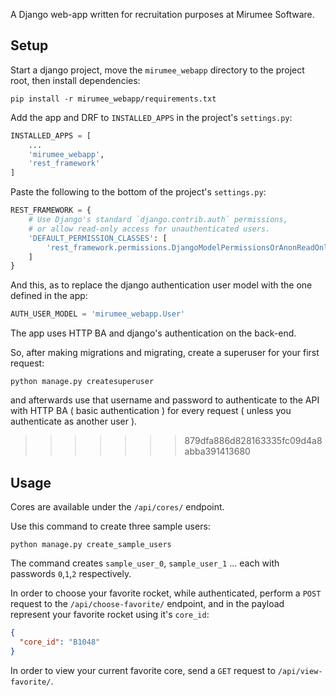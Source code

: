 A Django web-app written for recruitation purposes at Mirumee Software.

## Setup
Start a django project, move the `mirumee_webapp` directory to the project root, then install dependencies:
```shell
pip install -r mirumee_webapp/requirements.txt
```
Add the app and DRF to `INSTALLED_APPS` in the project's ``settings.py``:
```python
INSTALLED_APPS = [
    ...
    'mirumee_webapp',
    'rest_framework'
]
```
Paste the following to the bottom of the project's `settings.py`:
```python
REST_FRAMEWORK = {
    # Use Django's standard `django.contrib.auth` permissions,
    # or allow read-only access for unauthenticated users.
    'DEFAULT_PERMISSION_CLASSES': [
        'rest_framework.permissions.DjangoModelPermissionsOrAnonReadOnly'
    ]
}
```
And this, as to replace the django authentication user model with the one defined in the app:
```python
AUTH_USER_MODEL = 'mirumee_webapp.User'
```
The app uses HTTP BA and django's authentication on the back-end.

So, after making migrations and migrating, create a superuser for your first request:
```shell
python manage.py createsuperuser
```
and afterwards use that username and password to authenticate to the API with HTTP BA ( basic authentication ) for every
request ( unless you authenticate as another user ).
>>>>>>> 879dfa886d828163335fc09d4a8abba391413680
## Usage
Cores are available under the `/api/cores/` endpoint. 

Use this command to create three sample users:
```shell
python manage.py create_sample_users
```
The command creates `sample_user_0`, `sample_user_1` ... each with passwords `0`,`1`,`2` respectively.

In order to choose your favorite rocket, while authenticated, perform a `POST` request to the `/api/choose-favorite/` endpoint, and in the
payload represent your favorite rocket using it's `core_id`:
```json
{
  "core_id": "B1048"
}
```

In order to view your current favorite core, send a `GET` request to `/api/view-favorite/`.
